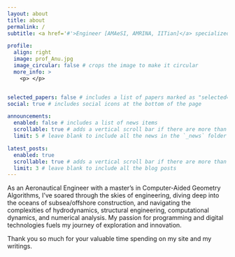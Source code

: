 ```yaml
---
layout: about
title: about
permalink: /
subtitle: <a href='#'>Engineer [AMAeSI, AMRINA, IITian]</a> specialized in  Aeronautics, Naval Architecture and Subsea Engineering.

profile:
  align: right
  image: prof_Anu.jpg
  image_circular: false # crops the image to make it circular
  more_info: >
    <p> </p>


selected_papers: false # includes a list of papers marked as "selected={true}"
social: true # includes social icons at the bottom of the page

announcements:
  enabled: false # includes a list of news items
  scrollable: true # adds a vertical scroll bar if there are more than 3 news items
  limit: 5 # leave blank to include all the news in the `_news` folder

latest_posts:
  enabled: true
  scrollable: true # adds a vertical scroll bar if there are more than 3 new posts items
  limit: 3 # leave blank to include all the blog posts
---
```


As an Aeronautical Engineer with a master’s in Computer-Aided Geometry Algorithms, I’ve soared through the skies of engineering, diving deep into the oceans of subsea/offshore construction, and navigating the complexities of hydrodynamics, structural engineering, computational dynamics, and numerical analysis. My passion for programming and digital technologies fuels my journey of exploration and innovation.

Thank you so much for your valuable time spending on my site and my writings. 
